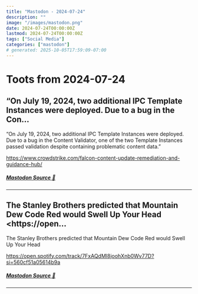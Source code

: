 ```yaml
---
title: "Mastodon - 2024-07-24"
description: ""
image: "/images/mastodon.png"
date: 2024-07-24T00:00:00Z
lastmod: 2024-07-24T00:00:00Z
tags: ["Social Media"]
categories: ["mastodon"]
# generated: 2025-10-05T17:59:09-07:00
---
```


# Toots from 2024-07-24

## “On July 19, 2024, two additional IPC Template Instances were deployed. Due to a bug in the Con...

“On July 19, 2024, two additional IPC Template Instances were deployed. Due to a bug in the Content Validator, one of the two Template Instances passed validation despite containing problematic content data.”

<https://www.crowdstrike.com/falcon-content-update-remediation-and-guidance-hub/>

##### [Mastodon Source 🐘](https://hachyderm.io/@mweagle/112840011412511055)

---

## The Stanley Brothers predicted that Mountain Dew Code Red would Swell Up Your Head  <https://open...

The Stanley Brothers predicted that Mountain Dew Code Red would Swell Up Your Head

<https://open.spotify.com/track/7FxAQdMl8joohXnb0Wv77D?si=560cf51a05614b9a>

##### [Mastodon Source 🐘](https://hachyderm.io/@mweagle/112838556996246596)

---

